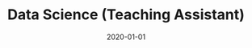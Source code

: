---
title: "Data Science (Teaching Assistant)"
collection: teaching
type: "Undergraduate course"
permalink: /teaching/2020-spring-teaching-3
venue: "Tulane University, Computer Science"
date: 2020-01-01
location: "New Orleans, USA"
---